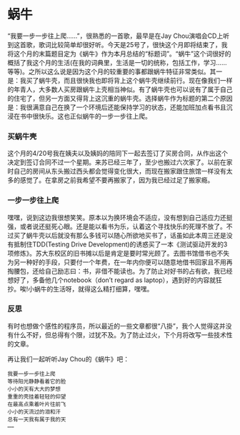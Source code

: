 蜗牛
====

“我要一步一步往上爬……”，很熟悉的一首歌，最早是在Jay Chou演唱会CD上听到这首歌，歌词比较简单却很好听。今天是25号了，很快这个月即将结束了，我将这个月的末篇题目定为《蜗牛》作为本月总结的“标题词”。“蜗牛”这个词很好的概括了我这个月的生活(在我的词典里，生活是一切的统称，包括工作，学习……等等)。之所以这么说是因为这个月的较重要的事都跟蜗牛特征非常类似。其一是：我买了蜗牛壳，而且很快我也即将背上这个蜗牛壳继续前行。现在像我们一样的年青人，大多数人买房跟蜗牛上壳相当神似。有了蜗牛壳也可以说有了属于自己的住宅了，但另一方面又得背上这沉重的蜗牛壳。选择蜗牛作为标题的第二个原因是：我很满意自己在换了一个环境后还能保持学习的状态，还能加班加点看书且沉浸在书中很快乐。这也正似蜗牛的一步一步往上爬。

### 买蜗牛壳
这个月的4/20号我在姨夫以及姨妈的陪同下一起去签订了买房合同，从作出这个决定到签订合同不过一个星期。来苏已经三年了，至少也搬过六次家了。以前在家时自己的房间从东头搬过西头都会觉得变化很大，而现在搬家跟住旅馆一样没有太多的感觉了。在拿房之前我希望不要再搬家了，因为我已经过足了搬家瘾。

### 一步一步往上爬

嘿嘿，说到这边我很想笑笑。原本以为换环境会不适应，没有想到自己适应力还挺强，或者说还挺死心眼。还是能以看书为乐，认着这个寻找快乐的死理不放了。不过买了蜗牛壳以后就没有那么多钱可以随心所欲地买书了，话虽如此本周三还是没有抵制住TDD(Testing Drive Development)的诱惑买了一本《测试驱动开发的3项修炼》。苏大东校区的旧书摊以后是肯定是要时常光顾了。去图书馆借书也不失为另一种好的手段，只要付一个年费，在一年内你便可以随意地借书回家且不用再掏腰包，还给自己励志曰：书，非借不能读也。为了防止对好书的占有欲，我已经想好了，多备他几个notebook（don’t regard as laptop），遇到好的内容就狂抄。唉!小蜗牛的生活呀，就得这么精打细算，嘿嘿。

### 反思

有时也想做个感性的程序员，所以最近的一些文章都很“八掛”，我个人觉得这并没有什么不好，但总得有个限，过犹不及。为了防止过火，下个月将改写一些技术性的文章。

再让我们一起听听Jay Chou的《蜗牛》吧：

```text
我要一步一步往上爬
等待阳光静静看着它的脸
小小的天有大大的梦想
重重的壳挂着轻轻的仰望
在最高点乘着叶片往前飞
小小的天流过的泪和汗
总有一天我有属于我的天
……
```
